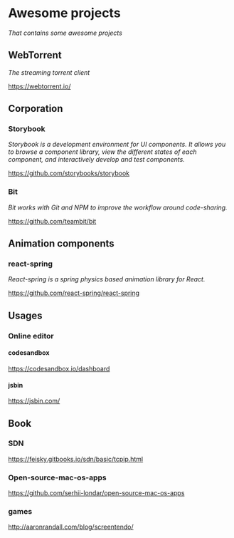 # Awesome projects
*That contains some awesome projects*

## WebTorrent

*The streaming torrent client*

https://webtorrent.io/

## Corporation

### Storybook

*Storybook is a development environment for UI components. It allows you to browse a component library, view the different states of each component, and interactively develop and test components.*

https://github.com/storybooks/storybook

### Bit

*Bit works with Git and NPM to improve the workflow around code-sharing.*

https://github.com/teambit/bit

## Animation components

### react-spring

*React-spring is a spring physics based animation library for React.*

https://github.com/react-spring/react-spring

## Usages

### Online editor

#### codesandbox
https://codesandbox.io/dashboard
#### jsbin
https://jsbin.com/

## Book

### SDN 
https://feisky.gitbooks.io/sdn/basic/tcpip.html

### Open-source-mac-os-apps
https://github.com/serhii-londar/open-source-mac-os-apps

### games
http://aaronrandall.com/blog/screentendo/

